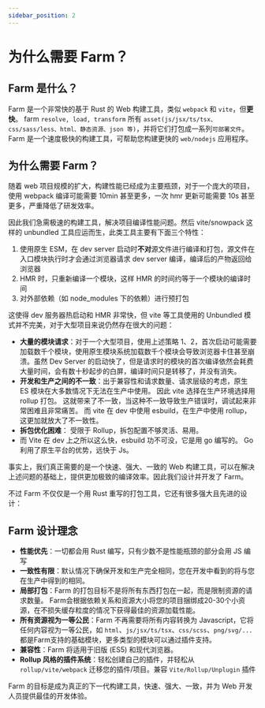 ```yaml
---
sidebar_position: 2
---
```


# 为什么需要 Farm？

## Farm 是什么？
Farm 是一个非常快的基于 Rust 的 Web 构建工具，类似 `webpack` 和 `vite`，但**更快**。 farm `resolve, load, transform` 所有 `asset(js/jsx/ts/tsx、css/sass/less、html、静态资源、json 等)`，并将它们打包成一系列`可部署文件`。 Farm 是一个速度极快的构建工具，可帮助您构建更快的 `web/nodejs` 应用程序。

## 为什么需要 Farm？
随着 web 项目规模的扩大，构建性能已经成为主要瓶颈，对于一个庞大的项目，使用 webpack 编译可能需要 10min 甚至更多，一次 hmr 更新可能需要 10s 甚至更多，严重降低了研发效率。

因此我们急需极速的构建工具，解决项目编译性能问题。然后 vite/snowpack 这样的 unbundled 工具应运而生，此类工具主要有下面三个特性：
1. 使用原生 ESM，在 dev server 启动时**不对**源文件进行编译和打包，源文件在入口模块执行时才会通过浏览器请求 dev server 编译，编译后的产物返回给浏览器
2. HMR 时，只重新编译一个模块，这样 HMR 的时间约等于一个模块的编译时间
3. 对外部依赖（如 node_modules 下的依赖）进行预打包

这使得 dev 服务器热启动和 HMR 非常快，但 vite 等工具使用的 Unbundled 模式并不完美，对于大型项目来说仍然存在很大的问题：
* **大量的模块请求**：对于一个大型项目，使用上述策略 1、2，首次启动可能需要加载数千个模块，使用原生模块系统加载数千个模块会导致浏览器卡住甚至崩溃。虽然 Dev Server 的启动快了，但是请求时的模块的首次编译依然会耗费大量时间，会有数十秒起步的白屏，编译时间只是转移了，并没有消失。
* **开发和生产之间的不一致**：出于兼容性和请求数量、请求层级的考虑，原生 ES 模块在大多数情况下无法在生产中使用。 因此 vite 选择在生产环境选择用 rollup 打包。 这就带来了不一致，当这种不一致导致生产错误时，调试起来非常困难且非常痛苦。 而 vite 在 dev 中使用 esbuild，在生产中使用 rollup，这更加就放大了不一致性。
* **拆包优化困难**： 受限于 Rollup，拆包配置不够灵活、易用。
* 而 Vite 在 dev 上之所以这么快，esbuild 功不可没，它是用 go 编写的。 Go 利用了原生平台的优势，远快于 Js。

事实上，我们真正需要的是一个快速、强大、一致的 Web 构建工具，可以在解决上述问题的基础上，提供更加极致的编译效率。因此我们设计并开发了 Farm。

<!-- :::note
Farm 的设计主要都是针对 web 浏览器场景（包括 pc、移动、webview 等等），期望从构建速度到资源加载速度全方面提升 web 性能。因此 Farm 不会尝试成为一个传统意义上的通用打包器，Farm 的打包只是为了减少资源请求时的模块数量。
::: -->

<!-- 但是如果使用 JS 编写构建工具，受限于 JS 单线程以及解释执行的限制，很难在现有的 JS 打包工具如 Rollup 或者 Webpack 基础上有很大的性能提升（当然有的构建工具比如 vite 在 dev 环境绕过打包，这种情况我们将在后文讨论）。因此我们需要引入原生语言的能力，Rust 就是一个非常好的选择，Rust 拥有内存安全、性能优秀等特性，同时 Rust 也有不少前端开源生态比如 SWC 编译器（SWC 可以简单理解为 Babel 的 Rust 替代），基于现有生态也能够更加方便地实现前端构建工具。 -->


不过 Farm 不仅仅是一个用 Rust 重写的打包工具，它还有很多强大且先进的设计：

## Farm 设计理念

* **性能优先**：一切都会用 Rust 编写，只有少数不是性能瓶颈的部分会用 JS 编写
* **一致性有限**：默认情况下确保开发和生产完全相同，您在开发中看到的将与您在生产中得到的相同。
* **局部打包**：Farm 的打包目标不是将所有东西打包在一起，而是限制资源的请求数量。 Farm会根据依赖关系和资源大小将您的项目捆绑成20-30个小资源，在不损失缓存粒度的情况下获得最佳的资源加载性能。
* **所有资源视为一等公民**：Farm 不再需要将所有内容转换为 Javascript，它将任何内容视为一等公民，如 `html`、`js/jsx/ts/tsx`、`css/scss`、`png/svg/...`都是Farm支持的基础模块，更多类型的模块可以通过插件支持。
* **兼容性**：Farm 将适用于旧版 (ES5) 和现代浏览器。
* **Rollup 风格的插件系统**：轻松创建自己的插件，并轻松从 `rollup/vite/webpack` 迁移您的插件/项目。兼容 `Vite/Rollup/Unplugin` 插件


Farm 的目标是成为真正的下一代构建工具，快速、强大、一致，并为 Web 开发人员提供最佳的开发体验。
